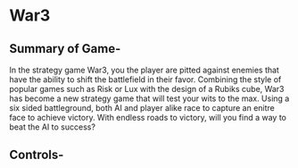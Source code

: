 # War3

Summary of Game-
------------ 
In the strategy game War3, you the player are pitted against enemies that have the ability to shift the battlefield in their favor. Combining the style of popular games such as Risk or Lux with the design of a Rubiks cube, War3 has become a new strategy game that will test your wits to the max. Using a six sided battleground, both AI and player alike race to capture an enitre face to achieve victory. With endless roads to victory, will you find a way to beat the AI to success? 

Controls-
----------
